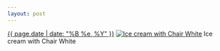 ```yaml
---
layout: post
---
```


<p>
  <time><a href="/573">{{ page.date | date: "%B %e, %Y" }}</a></time>
  <a href="/573"><img src="{{ site.assets_url }}/573-640.jpg" srcset="{{ site.assets_url }}/573-320.jpg 320w, {{ site.assets_url }}/573-640.jpg 640w, {{ site.assets_url }}/573-960.jpg 960w, {{ site.assets_url }}/573-1280.jpg 1280w" sizes="(min-width: 700px) 50vw, calc(100vw - 2rem)" alt="Ice cream with Chair White" /></a>
  <span>Ice cream with Chair White</span>
</p>
